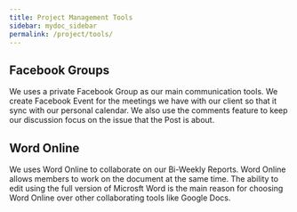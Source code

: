 ```yaml
---
title: Project Management Tools
sidebar: mydoc_sidebar
permalink: /project/tools/
---
```


## Facebook Groups

We uses a private Facebook Group as our main communication tools. We create Facebook Event for the meetings we have with our client so that it sync with our personal calendar. We also use the comments feature to keep our discussion focus on the issue that the Post is about.

## Word Online

We uses Word Online to collaborate on our Bi-Weekly Reports. Word Online allows members to work on the document at the same time. The ability to edit using the full version of Microsft Word is the main reason for choosing Word Online over other collaborating tools like Google Docs.